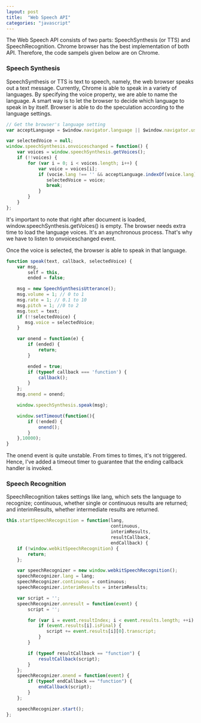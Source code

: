 ```yaml
---
layout: post
title:  "Web Speech API"
categories: "javascript"
---
```


The Web Speech API consists of two parts: SpeechSynthesis (or TTS) and SpeechRecognition. Chrome browser has the best implementation of both API. Therefore, the code sampels given below are on Chrome.

### Speech Synthesis

SpeechSynthesis or TTS is text to speech, namely, the web browser speaks out a text message. Currently, Chrome is able to speak in a variety of languages. By specifying the voice property, we are able to name the language. A smart way is to let the browser to decide which language to speak in by itself. Browser is able to do the speculation according to the language settings.

```javascript
// Get the browser's language setting
var acceptLanguage = $window.navigator.language || $window.navigator.userLanguage;

var selectedVoice = null;
window.speechSynthesis.onvoiceschanged = function() {
    var voices = window.speechSynthesis.getVoices();
    if (!!voices) {
        for (var i = 0; i < voices.length; i++) {
            var voice = voices[i];
            if (vocie.lang !== '' && acceptLanguage.indexOf(voice.lang) >= 0) {
               selectedVoice = voice;
               break;
            }
        }
    }
};
```

It's important to note that right after document is loaded, window.speechSynthesis.getVoices() is empty. The browser needs extra time to load the language voices. It's an asynchronous process. That's why we have to listen to onvoiceschanged event.

Once the voice is selected, the browser is able to speak in that language.

```javascript
function speak(text, callback, selectedVoice) {
    var msg,
        self = this,
        ended = false;

    msg = new SpeechSynthesisUtterance();
    msg.volume = 1; // 0 to 1
    msg.rate = 1; // 0.1 to 10
    msg.pitch = 1; //0 to 2
    msg.text = text;
    if (!!selectedVoice) {
       msg.voice = selectedVoice;
    }

    var onend = function(e) {
        if (ended) {
            return;
        }

        ended = true;
        if (typeof callback === 'function') {
            callback();
        }
    };
    msg.onend = onend;

    window.speechSynthesis.speak(msg);

    window.setTimeout(function(){
        if (!ended) {
            onend();
        }
    },10000);
}
```

The onend event is quite unstable. From times to times, it's not triggered. Hence, I've added a timeout timer to guarantee that the ending callback handler is invoked.

### Speech Recognition

SpeechRecognition takes settings like lang, which sets the language to recognize; continuous, whether single or continuous results are returned; and interimResults, whether intermediate results are returned.


```javascript
this.startSpeechRecognition = function(lang,
                                       continuous,
                                       interimResults,
                                       resultCallback,
                                       endCallback) {
    if (!window.webkitSpeechRecognition) {
        return;
    };

    var speechRecognizer = new window.webkitSpeechRecognition();
    speechRecognizer.lang = lang;
    speechRecognizer.continuous = continuous;
    speechRecognizer.interimResults = interimResults;

    var script = '';
    speechRecognizer.onresult = function(event) {
        script = '';

        for (var i = event.resultIndex; i < event.results.length; ++i) {
            if (event.results[i].isFinal) {
               script += event.results[i][0].transcript;
            }
        }

        if (typeof resultCallback == "function") {
            resultCallback(script);
        }
    };
    speechRecognizer.onend = function(event) {
        if (typeof endCallback == "function") {
            endCallback(script);
        }
    };

    speechRecognizer.start();
};
```